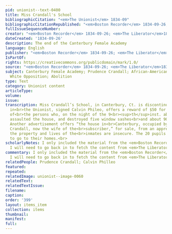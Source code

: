 ```yaml
---
pid: unionist--text-0400
title: Miss Crandall's School
bibliographicCitation: "<em>The Unionist</em> 1834-09"
bibliographicCitationRepublished: "<em>Boston Recorder</em> 1834-09-26; <em>The Liberator</em>1834-09-20"
fullIssueSequenceNumber: 
creator: "<em>Boston Recorder</em> 1834-09-26; <em>The Liberator</em>1834-09-20"
dateCreated: '1834-09-26'
description: The end of the Canterbury Female Academy
language: English
publisher: "<em>Boston Recorder</em> 1834-09-26; <em>The Liberator</em>1834-09-20"
IsPartOf: 
rights: https://creativecommons.org/publicdomain/mark/1.0/
source: "<em>Boston Recorder</em> 1834-09-26; <em>The Liberator</em>1834-09-20"
subject: Canterbury Female Academy; Prudence Crandall; African-American Students;
  White Opposition; Abolition
type: Text
category: Unionist content
articleType: 
volume: 
issue: 
transcription: Miss Crandall’s School, in Canterbury, Ct. is discontinued. An advertisement
  in<br>the Unionist, signed Calvin Phileo, offers a reward of $50 for information
  of<br>the persons who, on the night of the 9<br><sup>th</sup>inst. about 12 o’clock,
  assaulted the house, and destroyed five window sashes<br>and about 90 panes of glass.
  Another advertisement offers “the house in<br>Canterbury, occupied by the late Prudence
  Crandall, now the wife of the<br>subscriber,” for sale, from an apprehension that
  the property and lives of the<br>inmates are insecure. The 20 pupils have been advised
  to go to their homes.<br>
scholarlyNotes: I only included the material from the <em>Boston Recorder</em> 1834-09-26;
  I will need to go back in to fetch the content from <em>The Liberator</em>1834-09-20
commentary: I only included the material from the <em>Boston Recorder</em> 1834-09-26;
  I will need to go back in to fetch the content from <em>The Liberator</em>1834-09-20
relatedPeople: Prudence Crandall; Calvin Philleo
featured: 
repeated: 
relatedImage: unionist--image-0060
relatedText: 
relatedTextIssue: 
filename: 
caption: 
order: '399'
layout: items_item
collection: items
thumbnail: 
manifest: 
full: 
---
```

